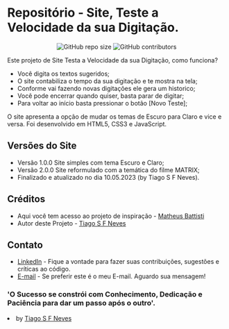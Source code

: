 # Repositório - Site, Teste a Velocidade da sua Digitação.

<p align="center">
    <img src="https://img.shields.io/github/repo-size/tiagosfneves/siteTesteSuaDigitacao?style=flat-square" alt="GitHub repo size" />
    <img src="https://img.shields.io/github/contributors/tiagosfneves/siteTesteSuaDigitacao?style=flat-square" alt="GitHub contributors" />

Este projeto de Site Testa a Velocidade da sua Digitação, como funciona?
- Você digita os textos sugeridos;
- O site contabiliza o tempo da sua digitação e te mostra na tela;
- Conforme vai fazendo novas digitações ele gera um historico;
- Você pode encerrar quando quiser, basta parar de digitar;
- Para voltar ao início basta pressionar o botão [Novo Teste];

O site apresenta a opção de mudar os temas de Escuro para Claro e vice e versa.
Foi desenvolvido em HTML5, CSS3 e JavaScript.


## Versões do Site
- Versão 1.0.0 Site simples com tema Escuro e Claro;
- Versão 2.0.0 Site reformulado com a temática do filme MATRIX;
- Finalizado e atualizado no dia 10.05.2023 (by Tiago S F Neves).


<h2>Créditos</h2>
<ul>
    <li>Aqui você tem acesso ao projeto de inspiração - <a href="https://www.youtube.com/watch?v=MOsJdRmQoko">Matheus Battisti</a></li>
    <li>Autor deste Projeto - <a href="https://github.com/tiagosfneves">Tiago S F Neves</a></li>
</ul>

<h2>Contato</h2>
<ul>
    <li><a href="https://linkedin.com/in/tiagosfneves">LinkedIn</a> - Fique a vontade para fazer suas contribuições, sugestões e críticas ao código.</li>
    <li><a href="mailto:tiagonevestec@gmail.com">E-mail</a> - Se preferir este é o meu E-mail. Aguardo sua mensagem!</li>
</ul>

### 'O Sucesso se constrói com Conhecimento, Dedicação e Paciência para dar um passo após o outro'.
<li>by <a href="https://github.com/tiagosfneves">Tiago S F Neves</a>
